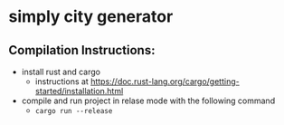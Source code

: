 # simply city generator

## Compilation Instructions:
- install rust and cargo
	- instructions at https://doc.rust-lang.org/cargo/getting-started/installation.html
- compile and run project in relase mode with the following command
	- `cargo run --release`